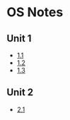 # OS Notes

## Unit 1
+ [1.1](Unit%201.1.md)
+ [1.2](Unit%201.2.md)
+ [1.3](Unit%201.3.md)

## Unit 2
+ [2.1](Unit%202.1.md)
